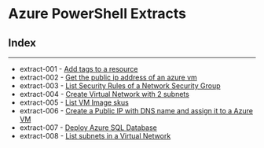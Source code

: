 # Azure PowerShell Extracts

## Index

---

* extract-001 - [Add tags to a resource](extract-001/)
* extract-002 - [Get the public ip address of an azure vm](extract-002/)
* extract-003 - [List Security Rules of a Network Security Group](extract-003/)
* extract-004 - [Create Virtual Network with 2 subnets](extract-004/)
* extract-005 - [List VM Image skus](extract-005/)
* extract-006 - [Create a Public IP with DNS name and assign it to a Azure VM](extract-006/)
* extract-007 - [Deploy Azure SQL Database](extract-007/)
* extract-008 - [List subnets in a Virtual Network](extract-008/)